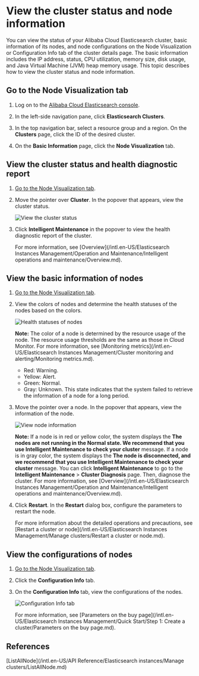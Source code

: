 # View the cluster status and node information

You can view the status of your Alibaba Cloud Elasticsearch cluster, basic information of its nodes, and node configurations on the Node Visualization or Configuration Info tab of the cluster details page. The basic information includes the IP address, status, CPU utilization, memory size, disk usage, and Java Virtual Machine \(JVM\) heap memory usage. This topic describes how to view the cluster status and node information.

## Go to the Node Visualization tab

1.  Log on to the [Alibaba Cloud Elasticsearch console](https://elasticsearch.console.aliyun.com/#/home).

2.  In the left-side navigation pane, click **Elasticsearch Clusters**.

3.  In the top navigation bar, select a resource group and a region. On the **Clusters** page, click the ID of the desired cluster.

4.  On the **Basic Information** page, click the **Node Visualization** tab.


## View the cluster status and health diagnostic report

1.  [Go to the Node Visualization tab](#section_952_y3f_die).

2.  Move the pointer over **Cluster**. In the popover that appears, view the cluster status.

    ![View the cluster status](https://static-aliyun-doc.oss-accelerate.aliyuncs.com/assets/img/en-US/7367819951/p88678.png)

3.  Click **Intelligent Maintenance** in the popover to view the health diagnostic report of the cluster.

    For more information, see [Overview](/intl.en-US/Elasticsearch Instances Management/Operation and Maintenance/Intelligent operations and maintenance/Overview.md).


## View the basic information of nodes

1.  [Go to the Node Visualization tab](#section_952_y3f_die).

2.  View the colors of nodes and determine the health statuses of the nodes based on the colors.

    ![Health statuses of nodes](https://static-aliyun-doc.oss-accelerate.aliyuncs.com/assets/img/en-US/7367819951/p57677.png)

    **Note:** The color of a node is determined by the resource usage of the node. The resource usage thresholds are the same as those in Cloud Monitor. For more information, see [Monitoring metrics](/intl.en-US/Elasticsearch Instances Management/Cluster monitoring and alerting/Monitoring metrics.md).

    -   Red: Warning.
    -   Yellow: Alert.
    -   Green: Normal.
    -   Gray: Unknown. This state indicates that the system failed to retrieve the information of a node for a long period.
3.  Move the pointer over a node. In the popover that appears, view the information of the node.

    ![View node information](https://static-aliyun-doc.oss-accelerate.aliyuncs.com/assets/img/en-US/8367819951/p57679.png)

    **Note:** If a node is in red or yellow color, the system displays the **The nodes are not running in the Normal state. We recommend that you use Intelligent Maintenance to check your cluster** message. If a node is in gray color, the system displays the **The node is disconnected, and we recommend that you use Intelligent Maintenance to check your cluster** message. You can click **Intelligent Maintenance** to go to the **Intelligent Maintenance** \> **Cluster Diagnosis** page. Then, diagnose the cluster. For more information, see [Overview](/intl.en-US/Elasticsearch Instances Management/Operation and Maintenance/Intelligent operations and maintenance/Overview.md).

4.  Click **Restart**. In the **Restart** dialog box, configure the parameters to restart the node.

    For more information about the detailed operations and precautions, see [Restart a cluster or node](/intl.en-US/Elasticsearch Instances Management/Manage clusters/Restart a cluster or node.md).


## View the configurations of nodes

1.  [Go to the Node Visualization tab](#section_952_y3f_die).

2.  Click the **Configuration Info** tab.

3.  On the **Configuration Info** tab, view the configurations of the nodes.

    ![Configuration Info tab](https://static-aliyun-doc.oss-accelerate.aliyuncs.com/assets/img/en-US/9367819951/p50251.png)

    For more information, see [Parameters on the buy page](/intl.en-US/Elasticsearch Instances Management/Quick Start/Step 1: Create a cluster/Parameters on the buy page.md).


## References

[ListAllNode](/intl.en-US/API Reference/Elasticsearch instances/Manage clusters/ListAllNode.md)

